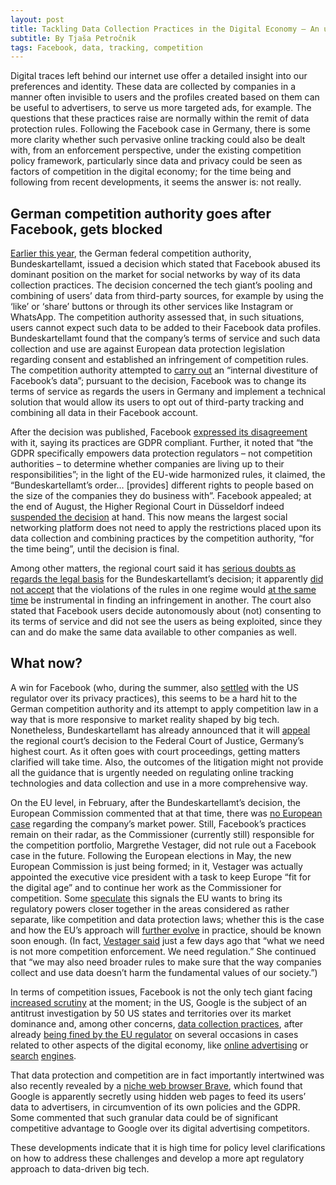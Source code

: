 ```yaml
---
layout: post
title: Tackling Data Collection Practices in the Digital Economy — An update on the German case against Facebook 
subtitle: By Tjaša Petročnik 
tags: Facebook, data, tracking, competition
---
```

Digital traces left behind our internet use offer a detailed insight into our preferences and identity. These data are collected by companies in a manner often invisible to users and the profiles created based on them can be useful to advertisers, to serve us more targeted ads, for example. The questions that these practices raise are normally within the remit of data protection rules. Following the Facebook case in Germany, there is some more clarity whether such pervasive online tracking could also be dealt with, from an enforcement perspective, under the existing competition policy framework, particularly since data and privacy could be seen as factors of competition in the digital economy; for the time being and following from recent developments, it seems the answer is: not really.

## German competition authority goes after Facebook, gets blocked
[Earlier this year](https://globaldatajustice.org/2019-02-15-germany-competition-facebook/), the German federal competition authority, Bundeskartellamt, issued a decision which stated that Facebook abused its dominant position on the market for social networks by way of its data collection practices. The decision concerned the tech giant’s pooling and combining of users’ data from third-party sources, for example by using the ‘like’ or ‘share’ buttons or through its other services like Instagram or WhatsApp. The competition authority assessed that, in such situations, users cannot expect such data to be added to their Facebook data profiles. Bundeskartellamt found that the company’s terms of service and such data collection and use are against European data protection legislation regarding consent and established an infringement of competition rules. The competition authority attempted to [carry out](https://www.competitionpolicyinternational.com/germany-decision-of-facebook-proceeding-published/) an “internal divestiture of Facebook’s data”; pursuant to the decision, Facebook was to change its terms of service as regards the users in Germany and implement a technical solution that would allow its users to opt out of third-party tracking and combining all data in their Facebook account.

After the decision was published, Facebook [expressed its disagreement](https://newsroom.fb.com/news/2019/02/bundeskartellamt-order/) with it, saying its practices are GDPR compliant. Further, it noted that “the GDPR specifically empowers data protection regulators – not competition authorities – to determine whether companies are living up to their responsibilities”; in the light of the EU-wide harmonized rules, it claimed, the “Bundeskartellamt’s order… [provides] different rights to people based on the size of the companies they do business with”. Facebook appealed; at the end of August, the Higher Regional Court in Düsseldorf indeed [suspended the decision](https://techcrunch.com/2019/08/26/facebook-succeeds-in-blocking-german-fcos-privacy-minded-order-against-combining-user-data) at hand. This now means the largest social networking platform does not need to apply the restrictions placed upon its data collection and combining practices by the competition authority, “for the time being”, until the decision is final.

Among other matters, the regional court said it has [serious doubts as regards the legal basis](https://www.competitionpolicyinternational.com/germany-cartel-office-to-take-facebook-case-to-high-court/) for the Bundeskartellamt’s decision; it apparently [did not accept](https://techcrunch.com/2019/08/26/facebook-succeeds-in-blocking-german-fcos-privacy-minded-order-against-combining-user-data/) that the violations of the rules in one regime would [at the same time](https://www.wsj.com/articles/facebook-wins-appeal-against-german-data-collection-ban-11566835967) be instrumental in finding an infringement in another. The court also stated that Facebook users decide autonomously about (not) consenting to its terms of service and did not see the users as being exploited, since they can and do make the same data available to other companies as well.

## What now?
A win for Facebook (who, during the summer, also [settled](https://www.reuters.com/article/us-facebook-germany/german-court-suspends-cartel-order-restricting-facebooks-data-gathering-idUSKCN1VG1AJ) with the US regulator over its privacy practices), this seems to be a hard hit to the German competition authority and its attempt to apply competition law in a way that is more responsive to market reality shaped by big tech. Nonetheless, Bundeskartellamt has already announced that it will [appeal](https://www.reuters.com/article/us-facebook-germany/german-cartel-office-to-take-facebook-case-to-high-court-idUSKCN1VG1AJ) the regional court’s decision to the Federal Court of Justice, Germany’s highest court. As it often goes with court proceedings, getting matters clarified will take time. Also, the outcomes of the litigation might not provide all the guidance that is urgently needed on regulating online tracking technologies and data collection and use in a more comprehensive way.

On the EU level, in February, after the Bundeskartellamt’s decision, the European Commission commented that at that time, there was [no European case](https://www.reuters.com/article/us-eu-antitrust-facebook/eus-vestager-says-not-precluding-facebook-case-in-future-idUSKCN1Q828V) regarding the company’s market power. Still, Facebook’s practices remain on their radar, as the Commissioner (currently still) responsible for the competition portfolio, Margrethe Vestager, did not rule out a Facebook case in the future. Following the European elections in May, the new European Commission is just being formed; in it, Vestager was actually appointed the executive vice president with a task to keep Europe “fit for the digital age” and to continue her work as the Commissioner for competition. Some [speculate](https://www.politico.eu/article/european-commission-vice-president-digital-margrethe-vestager-competition/) this signals the EU wants to bring its regulatory powers closer together in the areas considered as rather separate, like competition and data protection laws; whether this is the case and how the EU’s approach will [further evolve](https://globaldatajustice.org/2019-02-15-germany-competition-facebook/) in practice, should be known soon enough. (In fact, [Vestager said](https://www.reuters.com/article/us-eu-antitrust-data-idUSKCN1VY1GU) just a few days ago that “what we need is not more competition enforcement. We need regulation.” She continued that “we may also need broader rules to make sure that the way companies collect and use data doesn’t harm the fundamental values of our society.”)

In terms of competition issues, Facebook is not the only tech giant facing [increased scrutiny](https://www.theverge.com/2019/9/9/20857440/google-antitrust-investigation-attorneys-general-advertising-search) at the moment; in the US, Google is the subject of an antitrust investigation by 50 US states and territories over its market dominance and, among other concerns, [data collection practices](https://www.bloomberg.com/news/articles/2019-09-10/google-hit-with-sweeping-demand-from-states-over-its-ad-business), after already [being fined by the EU regulator](https://www.theguardian.com/technology/2019/sep/09/google-antitrust-investigation-monopoly) on several occasions in cases related to other aspects of the digital economy, like [online advertising](https://europa.eu/rapid/press-release_IP-19-1770_en.htm) or [search](https://europa.eu/rapid/press-release_IP-18-4581_en.htm) [engines](https://europa.eu/rapid/press-release_IP-17-1784_en.htm).

That data protection and competition are in fact importantly intertwined was also recently revealed by a [niche web browser Brave](https://www.ft.com/content/e3e1697e-ce57-11e9-99a4-b5ded7a7fe3f), which found that Google is apparently secretly using hidden web pages to feed its users’ data to advertisers, in circumvention of its own policies and the GDPR. Some commented that such granular data could be of significant competitive advantage to Google over its digital advertising competitors.

These developments indicate that it is high time for policy level clarifications on how to address these challenges and develop a more apt regulatory approach to data-driven big tech.
